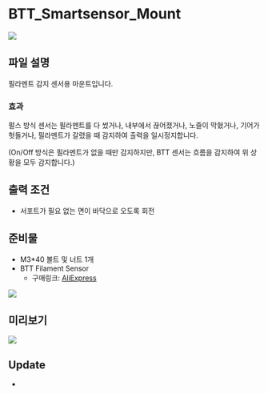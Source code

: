 # BTT_Smartsensor_Mount

![](https://github.com/simulz/CreMaker_TuneUp/blob/7eb574a146c8558f8dda3b62f7334586621d129a/3D_Models/Addons/BTT_Smartsensor_Mount/Images/20220512_3D1.png)

## 파일 설명

필라멘트 감지 센서용 마운트입니다.

### 효과

펄스 방식 센서는 필라멘트를 다 썼거나, 내부에서 끊어졌거나, 노즐이 막혔거나, 기어가 헛돌거나, 필라멘트가 갈렸을 때 감지하여 출력을 일시정지합니다.

(On/Off 방식은 필라멘트가 없을 때만 감지하지만, BTT 센서는 흐름을 감지하여 위 상황을 모두 감지합니다.)

## 출력 조건
- 서포트가 필요 없는 면이 바닥으로 오도록 회전

## 준비물

- M3\*40 볼트 및 너트 1개
- BTT Filament Sensor
  - 구매링크: [AliExpress](https://ko.aliexpress.com/af/BTT-SFS.html?d=y&origin=n&SearchText=BTT+SFS&catId=0&spm=a2g0o.detail.1000002.0&initiative_id=SB_20220422024731)

![](https://github.com/simulz/CreMaker_TuneUp/blob/7eb574a146c8558f8dda3b62f7334586621d129a/3D_Models/Addons/BTT_Smartsensor_Mount/Images/BTT%20Sensor.png)

## 미리보기

![](https://github.com/simulz/CreMaker_TuneUp/blob/7eb574a146c8558f8dda3b62f7334586621d129a/3D_Models/Addons/BTT_Smartsensor_Mount/Images/%ED%99%94%EB%A9%B4%20%EC%BA%A1%EC%B2%98%202022-04-28%20101606.png)

## Update
-
